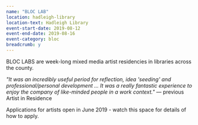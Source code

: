 ```yaml
---
name: "BLOC LAB"
location: hadleigh-library
location-text: Hadleigh Library
event-start-date: 2019-08-12
event-end-date: 2019-08-16
event-category: bloc
breadcrumb: y
---
```


BLOC LABS are week-long mixed media artist residencies in libraries across the county.

<em>"It was an incredibly useful period for reflection, idea 'seeding' and professional/personal development ... It was a really fantastic experience to enjoy the company of like-minded people in a work context."</em> &mdash; previous Artist in Residence

Applications for artists open in June 2019 - watch this space for details of how to apply.
